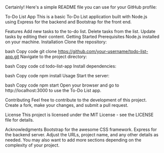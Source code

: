 
Certainly! Here's a simple README file you can use for your GitHub profile:

To-Do List App
This is a basic To-Do List application built with Node.js using Express for the backend and Bootstrap for the front end.

Features
Add new tasks to the to-do list.
Delete tasks from the list.
Update tasks by editing their content.
Getting Started
Prerequisites
Node.js installed on your machine.
Installation
Clone the repository:

bash
Copy code
git clone https://github.com/your-username/todo-list-app.git
Navigate to the project directory:

bash
Copy code
cd todo-list-app
Install dependencies:

bash
Copy code
npm install
Usage
Start the server:

bash
Copy code
npm start
Open your browser and go to http://localhost:3000 to use the To-Do List app.

Contributing
Feel free to contribute to the development of this project. Create a fork, make your changes, and submit a pull request.

License
This project is licensed under the MIT License - see the LICENSE file for details.

Acknowledgments
Bootstrap for the awesome CSS framework.
Express for the backend server.
Adjust the URLs, project name, and any other details as needed. You may also want to add more sections depending on the complexity of your project.





